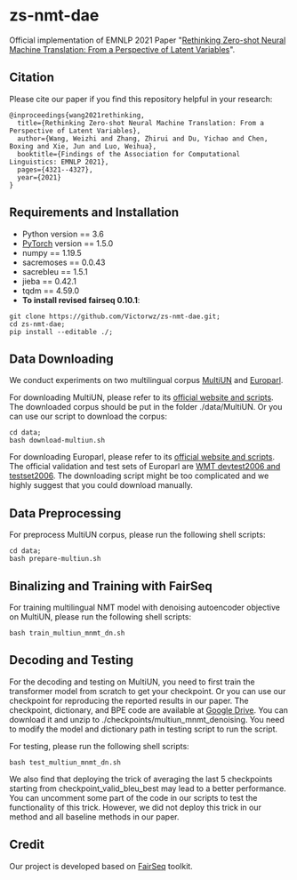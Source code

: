 # zs-nmt-dae
Official implementation of EMNLP 2021 Paper "[Rethinking Zero-shot Neural Machine Translation: From a Perspective of Latent Variables](https://arxiv.org/abs/2109.04705)". 

## Citation
Please cite our paper if you find this repository helpful in your research:
```
@inproceedings{wang2021rethinking,
  title={Rethinking Zero-shot Neural Machine Translation: From a Perspective of Latent Variables},
  author={Wang, Weizhi and Zhang, Zhirui and Du, Yichao and Chen, Boxing and Xie, Jun and Luo, Weihua},
  booktitle={Findings of the Association for Computational Linguistics: EMNLP 2021},
  pages={4321--4327},
  year={2021}
}
```

## Requirements and Installation
* Python version == 3.6
* [PyTorch](http://pytorch.org/) version == 1.5.0
* numpy == 1.19.5
* sacremoses == 0.0.43
* sacrebleu == 1.5.1
* jieba == 0.42.1
* tqdm == 4.59.0
* **To install revised fairseq 0.10.1**:
```
git clone https://github.com/Victorwz/zs-nmt-dae.git;
cd zs-nmt-dae;
pip install --editable ./;
```

## Data Downloading
We conduct experiments on two multilingual corpus [MultiUN](https://conferences.unite.un.org/uncorpus) and [Europarl](http://www.statmt.org/europarl/).

For downloading MultiUN, please refer to its [official website and scripts](https://conferences.unite.un.org/UNCORPUS/en/DownloadOverview). The downloaded corpus should be put in the folder ./data/MultiUN. Or you can use our script to download the corpus:
```
cd data;
bash download-multiun.sh
```

For downloading Europarl, please refer to its [official website and scripts](http://www.statmt.org/europarl/). The official validation and test sets of Europarl are [WMT devtest2006 and testset2006](http://matrix.statmt.org/test_sets/list). The downloading script might be too complicated and we highly suggest that you could download manually.

## Data Preprocessing
For preprocess MultiUN corpus, please run the following shell scripts:
```
cd data;
bash prepare-multiun.sh
```

## Binalizing and Training with FairSeq
For training multilingual NMT model with denoising autoencoder objective on MultiUN, please run the following shell scripts:
```
bash train_multiun_mnmt_dn.sh
```

## Decoding and Testing
For the decoding and testing on MultiUN, you need to first train the transformer model from scratch to get your checkpoint. Or you can use our checkpoint for reproducing the reported results in our paper.
The checkpoint, dictionary, and BPE code are available at [Google Drive](https://drive.google.com/file/d/1iLTJoV9tTAzk7U3RgYW5H9F9CbZycXvt/view?usp=sharing). You can download it and unzip to ./checkpoints/multiun_mnmt_denoising. You need to modify the model and dictionary path in testing script to run the script.

For testing, please run the following shell scripts:
```
bash test_multiun_mnmt_dn.sh
```

We also find that deploying the trick of averaging the last 5 checkpoints starting from checkpoint_valid_bleu_best may lead to a better performance. You can uncomment some part of the code in our scripts to test the functionality of this trick. However, we did not deploy this trick in our method and all baseline methods in our paper.

## Credit
Our project is developed based on [FairSeq](https://github.com/pytorch/fairseq) toolkit.
